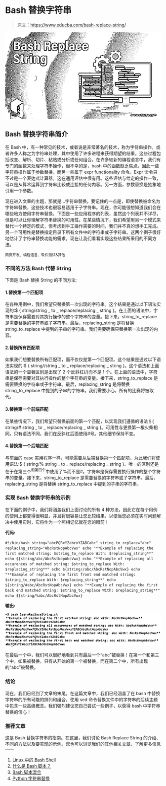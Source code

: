 # Bash 替换字符串

> 原文：<https://www.educba.com/bash-replace-string/>

![Bash-Replace-String](img/dc2abb7f6b95baf7475d2d9f54075d84.png)



## Bash 替换字符串简介

在 Bash 中，有一种常见的技术，或者说是非常著名的技术，称为字符串操作，或者许多人称之为字符串处理，其中使用了许多进程来获得期望的结果。这些过程包括改变、解析、切片、粘贴或分析或任何组合。在许多较新的编程语言中，我们有专门的函数来处理字符串操作，但不幸的是，bash 中的函数缺乏焦点。因此一些字符串操作属于参数替换，而另一些属于 expr functionality 命令。Expr 命令只不过是一个表达式计算器。这在通用评估中很有用。这些评估与给定的操作一致，可以是从算术运算到字符串比较或连接的任何内容。另一方面，参数替换是抽象地引用一个参数。

现在进入文章的主题，那就是…字符串替换。要记住的一点是，即使替换被命名为字符串替换，这些技术也很容易适用于子字符串。现在，你可能很想知道我们会在哪些地方使用字符串替换。下面是一些应用程序的列表，虽然这个列表并不详尽，但是可以让你理解字符串替换的可用性。在某些情况下，我们希望用另一个模式来替代一个特定的模式，但考虑到手工操作需要的时间，我们并不真的想手工完成。另一个可用性是替换指定目录下所有文件中的字符串或子字符串。这两个例子很好地估计了字符串替换功能的需求，现在让我们看看实现这些结果所采用的不同方法。

<small>网页开发、编程语言、软件测试&其他</small>

### 不同的方法 Bash 代替 String

下面是 Bash 替换 String 的不同方法:

#### 1.替换第一个匹配项

在各种用例中，我们希望只替换第一次出现的字符串。这个结果是通过以下语法实现的:$ { string/string _ to _ replace/replacing _ string }。在上面的语法中，字符串是保存需要对其执行操作的整个字符串的变量。接下来，string_to_replace 是需要替换的字符串或子字符串。最后，replacing_string 是将替换 string_to_replace 中提到的子串的字符串。我们需要确保只替换第一次出现的内容。

#### 2.替换所有匹配项

如果我们想要替换所有匹配项，而不仅仅是第一个匹配项。这个结果是通过以下语法实现的:$ { string//string _ to _ replace/replacing _ string }。这个语法和上面语法的一个显著区别是出现了 2 个反斜杠(/)而不是 1 个。在上面的语法中，字符串是保存需要对其执行操作的整个字符串的变量。接下来，string_to_replace 是需要替换的字符串或子字符串。最后，replacing_string 是将替换 string_to_replace 中提到的子串的字符串。我们需要小心，所有的比赛将被取代。

#### 3.替换第一个前端匹配

在某些情况下，我们希望只替换前面的第一个匹配，以实现我们遵循的语法＄{ string/# string _ to _ replace/replacing _ string }。可用性与更换第一根火柴相同。只有语法不同，我们在反斜杠后面使用#号。其他细节保持不变。

#### 4.替换第一个后端匹配

与前面的 case 实用程序一样，可能需要从后端替换第一个匹配项，为此我们将使用语法:$ { string/% string _ to _ replace/replacing _ string }。唯一的区别还是在于在第三个<sup>和第四个</sup>中使用了%而不是#。字符串是保存需要执行操作的整个字符串的变量。接下来，string_to_replace 是需要替换的字符串或子字符串。最后，replacing_string 是将替换 string_to_replace 中提到的子串的字符串。

### 实现 Bash 替换字符串的示例

在下面的例子中，我们将涵盖我们上面讨论的所有 4 种方法，因此它在每个用例的使用上都变得很明显，并且将很容易让您比较结果，以便当您必须在实时问题解决中使用它时，它将作为一个照相记忆就在您的眼前！

**代码:**

`#!/bin/bash
string="abcPQRxYZabcxYZABCabc"
string_to_replace="abc"
replacing_string="AbcRstNopAbcVwx"
echo "**Example of replacing the first matched string: $string_to_replace With: $replacing_string**"
echo ${string/abc/AbcRstNopAbcVwx}
echo "**Example of replacing all occurences of matched string: $string_to_replace With: $replacing_string**"
echo ${string//abc/AbcRstNopAbcVwx}
echo "**Example of replacing the first front end matched string: $string_to_replace With: $replacing_string**"
echo ${string/#abc/AbcRstNopAbcVwx}
echo "**Example of replacing the first back end matched string: $string_to_replace With: $replacing_string**"
echo ${string/%abc/AbcRstNopAbcVwx}`

**输出:**

![Bash Replace String - 1](img/fa8fcc3518102b9c200bb9c8c66da570.png)



在最后一个中，我们可以很好地看到只有最后一个“abc”被替换！在第一个和第三个中，如果被替换，只有从开始的第一个被替换，而在第二个中，所有出现的“abc”被替换。

### 结论

现在，我们已经到了文章的末尾，在这篇文章中，我们已经涵盖了在 bash 中替换字符串的所有可能的排列和组合。使用 sed 命令替换文件中的字符串的后续主题中包含一些高级概念。我们强烈建议您自己尝试一些例子，以获得 bash 中字符串替换的信心！

### 推荐文章

这是 Bash 替换字符串的指南。在这里，我们讨论 Bash Replace String 的介绍、不同的方法以及要实现的示例。您也可以浏览我们的其他相关文章，了解更多信息——

1.  [Linux 中的 Bash Shell](https://www.educba.com/bash-shell-in-linux/)
2.  [什么是 Bash 脚本？](https://www.educba.com/what-is-bash-scripting/)
3.  [Bash 脚本混合](https://www.educba.com/bash-shell-programming-with-python/)
4.  [Python 字符串替换](https://www.educba.com/python-string-replace/)





